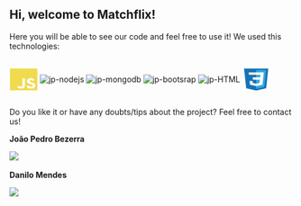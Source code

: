 
## Hi, welcome to Matchflix!

  
Here you will be able to see our code and feel free to use it! 
We used this technologies:

<div  style="display: inline_block"><br>

 

<img  align="center"  alt="jp-Js"  height="40"  width="50"  src="https://raw.githubusercontent.com/devicons/devicon/master/icons/javascript/javascript-plain.svg">

<img  align="center"  alt="jp-nodejs"  height="40"  width="40"  src="https://user-images.githubusercontent.com/78766133/125085408-753ad800-e0c2-11eb-9cd7-e62559b3a292.png">

<img  align="center"  alt="jp-mongodb"  height="40"  width="45"  src="https://user-images.githubusercontent.com/78766133/125085778-dd89b980-e0c2-11eb-972b-813f7770ca01.png">

<img  align="center"  alt="jp-bootsrap"  height="40"  width="40"  src="https://user-images.githubusercontent.com/78766133/125085920-0316c300-e0c3-11eb-9b94-d8946f50c187.png">


<img  align="center"  alt="jp-HTML"  height="60"  width="50"  src="https://user-images.githubusercontent.com/78766133/125084441-74557680-e0c1-11eb-8cb2-b1f3eec3ff13.png">

  

<img  align="center"  alt="jp-CSS"  height="40"  width="50"  src="https://raw.githubusercontent.com/devicons/devicon/master/icons/css3/css3-original.svg">  
  

</div>

  

##

  



  Do you like it or have any doubts/tips about the project? Feel free to contact us!
  
**João Pedro Bezerra**



<a  href="https://www.linkedin.com/in/jo%C3%A3opbbezerra/"  target="_blank"><img  src="https://img.shields.io/badge/-LinkedIn-%230077B5?style=for-the-badge&logo=linkedin&logoColor=white"  target="_blank"></a>

</div>

**Danilo Mendes**

<a  href="https://www.linkedin.com/in/jo%C3%A3opbbezerra/"  target="_blank"><img  src="https://img.shields.io/badge/-LinkedIn-%230077B5?style=for-the-badge&logo=linkedin&logoColor=white"  target="_blank"></a>
